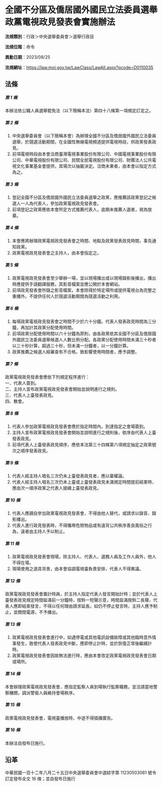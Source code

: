 # 全國不分區及僑居國外國民立法委員選舉政黨電視政見發表會實施辦法




**法規類別**：行政＞中央選舉委員會＞選舉行政目

**法規位階**：命令

**異動日期**：2023/08/25  

**法規網址**：https://law.moj.gov.tw/LawClass/LawAll.aspx?pcode=D0110035



## 法條
##### 第 1 條
本辦法依公職人員選舉罷免法（以下簡稱本法）第四十八條第一項規定訂定之。

##### 第 2 條
1. 中央選舉委員會（以下簡稱本會）為辦理全國不分區及僑居國外國民立法委員選舉，於競選活動期間，在全國性無線電視頻道提供電視時段，供政黨發表政見。
1. 前項電視時段由本會洽商臺灣電視事業股份有限公司、中國電視事業股份有限公司、中華電視股份有限公司、民間全民電視股份有限公司、財團法人公共電視文化事業基金會提供，其場次以抽籤決定。洽商未果者，由本會以指定方式為之。

##### 第 3 條
1. 登記全國不分區及僑居國外國民立法委員選舉之政黨，應推薦該政黨登記之候選人一人為代表人，參加政黨電視政見發表會。
1. 前項登記之政黨應依本會所定方式推薦代表人，逾期未推薦人選者，視為放棄。

##### 第 4 條
1. 本會應將辦理政黨電視政見發表會之時間、地點及政黨發表政見時間，事先通知政黨。
1. 政黨電視政見發表會之主持人，由本會指定之。

##### 第 5 條
1. 政黨電視政見發表會至少舉辦一場，並以現場播出或以現場錄影後播出，播出時應提供手語翻譯服務，其影音檔案並應公開於本會網站。
1. 前項政見發表會所錄之影音檔案，本會除得於特定場所或提供電視台為完整之重播外，不提供任何人於競選活動期間為競選活動之利用。

##### 第 6 條
1. 每場政黨電視政見發表會之時間不少於六十分鐘。代表人發表政見時間為三分鐘，再加計其政黨分配使用時間。
1. 前項政黨分配使用時間以六十分鐘為原則，由各政黨依其全國不分區及僑居國外國民立法委員選舉候選人人數比例分配。各政黨分配使用時間未滿三十秒者以三十秒計算，超過三十秒，但未滿一分鐘者，以一分鐘計算。
1. 政黨推薦之候選人經審查有不合格，致影響使用時間者，應予調整。

##### 第 7 條
政黨電視政見發表會應依下列規定程序進行：  
一、代表人簽到。  
二、主持人宣布政黨電視政見發表會開始並說明進行之規則。  
三、代表人上臺發表政見。  
四、散會。

##### 第 8 條
1. 代表人參加政黨電視政見發表會應於指定時間內，到達指定之會場簽到。
1. 主持人宣布政黨電視政見發表會開始並說明進行之規則後，依序由代表人上臺發表政見。
1. 前項代表人上臺發表政見順序，應依本法第三十四條第六項規定抽定之政黨號次之順序發表政見。

##### 第 9 條
1. 代表人經主持人唱名三次仍未上臺發表政見者，應以棄權論。
1. 代表人經主持人唱名三次仍未上臺或上臺發表政見未滿規定時間提前結束時，應由次一順序政黨之代表人接續上臺發表政見。

##### 第 10 條
1. 代表人應親自參加政黨電視政見發表會，不得由他人替代，或請求以錄音、錄影播出。
1. 代表人進行政見發表時，不得攜帶危險物品或有違背公共秩序善良風俗之行為，違者由主持人予以制止。

##### 第 11 條
1. 政黨電視政見發表會現場，除主持人、代表人、選務人員及工作人員外，他人不得在場。
1. 現場使用之道具背景，由本會協調電視臺負責安排，代表人不得異議。

##### 第 12 條
政黨電視政見發表會置計時員，於主持人指定代表人發言開始計時；並於代表人上臺發表政見規定時間屆滿前一分鐘時，按鈴一短聲示意，時間屆滿按鈴二長聲，代表人應即結束發言，不得以任何理由請求延長。如仍不停止發言時，主持人應予制止，並關閉電源，不予播出。

##### 第 13 條
1. 政黨電視政見發表會進行中，如遇停電或其他電訊設備故障或其他臨時意外情事發生，致使代表人發表政見中斷，應即停止計時，並於恢復正常後繼續計時。
1. 政黨電視政見發表會因故無法進行時，應由本會改定政黨電視政見發表會日期或場所。

##### 第 14 條
本會辦理政黨電視政見發表會，應指定監察人員到場執行監察職務，並洽請當地警察機關，調派警衛人員維持會場秩序。

##### 第 15 條
政黨電視政見發表會，電視臺播放時，中途不得插播廣告。

##### 第 16 條
本辦法自發布日施行。

## 沿革
中華民國一百十二年八月二十五日中央選舉委員會中選綜字第 11230503081  號令訂定發布全文 16 條；並自發布日施行
